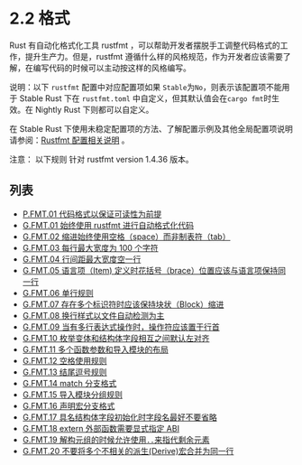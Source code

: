 # 2.2 格式

Rust 有自动化格式化工具 rustfmt ，可以帮助开发者摆脱手工调整代码格式的工作，提升生产力。但是，rustfmt 遵循什么样的风格规范，作为开发者应该需要了解，在编写代码的时候可以主动按这样的风格编写。

说明：以下 `rustfmt` 配置中对应配置项如果 `Stable`为`No`，则表示该配置项不能用于 Stable Rust 下在 `rustfmt.toml` 中自定义，但其默认值会在`cargo fmt`时生效。在 Nightly Rust 下则都可以自定义。

在 Stable Rust 下使用未稳定配置项的方法、了解配置示例及其他全局配置项说明请参阅：[Rustfmt 配置相关说明](./../Appendix/tools/rustfmt.md) 。

注意： 以下规则 针对 rustfmt  version 1.4.36 版本。


## 列表

- [P.FMT.01 代码格式以保证可读性为前提](./fmt/P.FMT.01.md)
- [G.FMT.01 始终使用 rustfmt 进行自动格式化代码](./fmt/G.FMT.01.md)
- [G.FMT.02 缩进始终使用空格（space）而非制表符（tab）](./fmt/G.FMT.02.md)
- [G.FMT.03 每行最大宽度为 100 个字符](./fmt/G.FMT.03.md)
- [G.FMT.04 行间距最大宽度空一行](./fmt/G.FMT.04.md)
- [G.FMT.05 语言项（Item) 定义时花括号（brace）位置应该与语言项保持同一行](./fmt/G.FMT.05.md)
- [G.FMT.06 单行规则](./fmt/G.FMT.06.md)
- [G.FMT.07 存在多个标识符时应该保持块状（Block）缩进](./fmt/G.FMT.07.md)
- [G.FMT.08 换行样式以文件自动检测为主](./fmt/G.FMT.08.md)
- [G.FMT.09 当有多行表达式操作时，操作符应该置于行首](./fmt/G.FMT.09.md)
- [G.FMT.10 枚举变体和结构体字段相互之间默认左对齐](./fmt/G.FMT.10.md)
- [G.FMT.11 多个函数参数和导入模块的布局](./fmt/G.FMT.11.md)
- [G.FMT.12 空格使用规则](./fmt/G.FMT.12.md)
- [G.FMT.13 结尾逗号规则](./fmt/G.FMT.13.md)
- [G.FMT.14 match 分支格式](./fmt/G.FMT.14.md)
- [G.FMT.15 导入模块分组规则](./fmt/G.FMT.15.md)
- [G.FMT.16 声明宏分支格式](./fmt/G.FMT.16.md)
- [G.FMT.17 具名结构体字段初始化时字段名最好不要省略](./fmt/G.FMT.17.md)
- [G.FMT.18 extern 外部函数需要显式指定 ABI](./fmt/G.FMT.18.md)
- [G.FMT.19 解构元组的时候允许使用`..`来指代剩余元素](./fmt/G.FMT.19.md)
- [G.FMT.20 不要将多个不相关的派生(Derive)宏合并为同一行](./fmt/G.FMT.20.md)